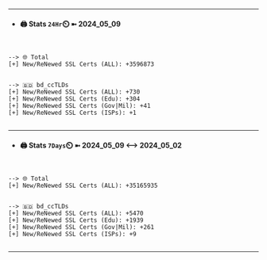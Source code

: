 

---
- #### 🖨️ **Stats** `24Hr`⏲️ ➼ 2024_05_09
```console


--> 🌐 Total
[+] New/ReNewed SSL Certs (ALL): +3596873


--> 🇧🇩 bd_ccTLDs
[+] New/ReNewed SSL Certs (ALL): +730
[+] New/ReNewed SSL Certs (Edu): +304
[+] New/ReNewed SSL Certs (Gov|Mil): +41
[+] New/ReNewed SSL Certs (ISPs): +1


```

---
- #### 🖨️ **Stats** `7Days`⏲️ ➼ 2024_05_09 <--> 2024_05_02
```console


--> 🌐 Total
[+] New/ReNewed SSL Certs (ALL): +35165935


--> 🇧🇩 bd_ccTLDs
[+] New/ReNewed SSL Certs (ALL): +5470
[+] New/ReNewed SSL Certs (Edu): +1939
[+] New/ReNewed SSL Certs (Gov|Mil): +261
[+] New/ReNewed SSL Certs (ISPs): +9


```

---

